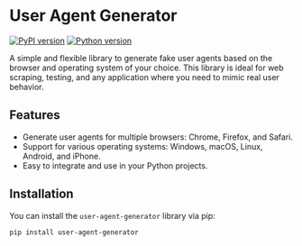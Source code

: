 # User Agent Generator

[![PyPI version](https://img.shields.io/pypi/v/user-agent-generator.svg)](https://pypi.org/project/user-agent-generator/)
[![Python version](https://img.shields.io/badge/python-3.6%2B-blue.svg)](https://www.python.org/)

A simple and flexible library to generate fake user agents based on the browser and operating system of your choice. This library is ideal for web scraping, testing, and any application where you need to mimic real user behavior.

## Features

- Generate user agents for multiple browsers: Chrome, Firefox, and Safari.
- Support for various operating systems: Windows, macOS, Linux, Android, and iPhone.
- Easy to integrate and use in your Python projects.

## Installation

You can install the `user-agent-generator` library via pip:

```bash
pip install user-agent-generator
